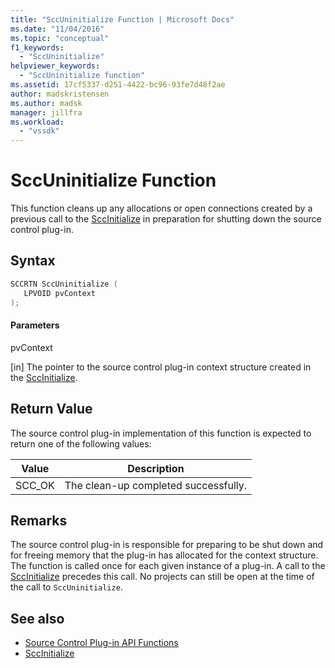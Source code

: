 ```yaml
---
title: "SccUninitialize Function | Microsoft Docs"
ms.date: "11/04/2016"
ms.topic: "conceptual"
f1_keywords:
  - "SccUninitialize"
helpviewer_keywords:
  - "SccUninitialize function"
ms.assetid: 17cf5337-d251-4422-bc96-93fe7d48f2ae
author: madskristensen
ms.author: madsk
manager: jillfra
ms.workload:
  - "vssdk"
---
```

# SccUninitialize Function
This function cleans up any allocations or open connections created by a previous call to the [SccInitialize](../extensibility/sccinitialize-function.md) in preparation for shutting down the source control plug-in.

## Syntax

```cpp
SCCRTN SccUninitialize (
   LPVOID pvContext
);
```

#### Parameters
 pvContext

[in] The pointer to the source control plug-in context structure created in the [SccInitialize](../extensibility/sccinitialize-function.md).

## Return Value
 The source control plug-in implementation of this function is expected to return one of the following values:

|Value|Description|
|-----------|-----------------|
|SCC_OK|The clean-up completed successfully.|

## Remarks
 The source control plug-in is responsible for preparing to be shut down and for freeing memory that the plug-in has allocated for the context structure. The function is called once for each given instance of a plug-in. A call to the [SccInitialize](../extensibility/sccinitialize-function.md) precedes this call. No projects can still be open at the time of the call to `SccUninitialize`.

## See also
- [Source Control Plug-in API Functions](../extensibility/source-control-plug-in-api-functions.md)
- [SccInitialize](../extensibility/sccinitialize-function.md)